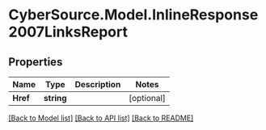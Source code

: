 # CyberSource.Model.InlineResponse2007LinksReport
## Properties

Name | Type | Description | Notes
------------ | ------------- | ------------- | -------------
**Href** | **string** |  | [optional] 

[[Back to Model list]](../README.md#documentation-for-models) [[Back to API list]](../README.md#documentation-for-api-endpoints) [[Back to README]](../README.md)


